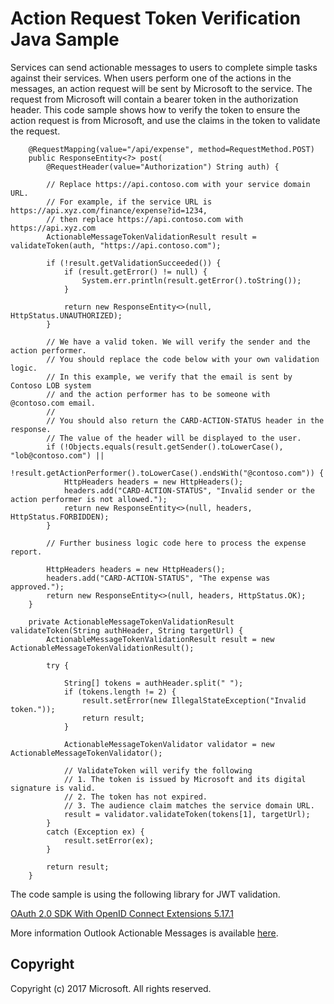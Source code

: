 # Action Request Token Verification Java Sample

Services can send actionable messages to users to complete simple tasks against their services. When users perform one of the actions in the messages, an action request will be sent by Microsoft to the service. The request from Microsoft will contain a bearer token in the authorization header. This code sample shows how to verify the token to ensure the action request is from Microsoft, and use the claims in the token to validate the request.

        @RequestMapping(value="/api/expense", method=RequestMethod.POST)
        public ResponseEntity<?> post(
            @RequestHeader(value="Authorization") String auth) {
            
            // Replace https://api.contoso.com with your service domain URL.
            // For example, if the service URL is https://api.xyz.com/finance/expense?id=1234,
            // then replace https://api.contoso.com with https://api.xyz.com
            ActionableMessageTokenValidationResult result = validateToken(auth, "https://api.contoso.com");
            
            if (!result.getValidationSucceeded()) {
                if (result.getError() != null) {
                    System.err.println(result.getError().toString());
                }

                return new ResponseEntity<>(null, HttpStatus.UNAUTHORIZED);
            } 
            
            // We have a valid token. We will verify the sender and the action performer. 
            // You should replace the code below with your own validation logic.
            // In this example, we verify that the email is sent by Contoso LOB system
            // and the action performer has to be someone with @contoso.com email.
            //
            // You should also return the CARD-ACTION-STATUS header in the response.
            // The value of the header will be displayed to the user.
            if (!Objects.equals(result.getSender().toLowerCase(), "lob@contoso.com") ||
                !result.getActionPerformer().toLowerCase().endsWith("@contoso.com")) {
                HttpHeaders headers = new HttpHeaders();
                headers.add("CARD-ACTION-STATUS", "Invalid sender or the action performer is not allowed.");
                return new ResponseEntity<>(null, headers, HttpStatus.FORBIDDEN);
            }
            
            // Further business logic code here to process the expense report.
            
            HttpHeaders headers = new HttpHeaders();
            headers.add("CARD-ACTION-STATUS", "The expense was approved.");
            return new ResponseEntity<>(null, headers, HttpStatus.OK);
        }

        private ActionableMessageTokenValidationResult validateToken(String authHeader, String targetUrl) {
            ActionableMessageTokenValidationResult result = new ActionableMessageTokenValidationResult();

            try {

                String[] tokens = authHeader.split(" ");
                if (tokens.length != 2) {
                    result.setError(new IllegalStateException("Invalid token."));
                    return result;
                }

                ActionableMessageTokenValidator validator = new ActionableMessageTokenValidator();

                // ValidateToken will verify the following
                // 1. The token is issued by Microsoft and its digital signature is valid.
                // 2. The token has not expired.
                // 3. The audience claim matches the service domain URL.
                result = validator.validateToken(tokens[1], targetUrl);
            }
            catch (Exception ex) {
                result.setError(ex);
            }

            return result;
        }

The code sample is using the following library for JWT validation.   

[OAuth 2.0 SDK With OpenID Connect Extensions 5.17.1](https://mvnrepository.com/artifact/com.nimbusds/oauth2-oidc-sdk/5.17.1)   

More information Outlook Actionable Messages is available [here](https://dev.outlook.com/actions).

## Copyright
Copyright (c) 2017 Microsoft. All rights reserved.